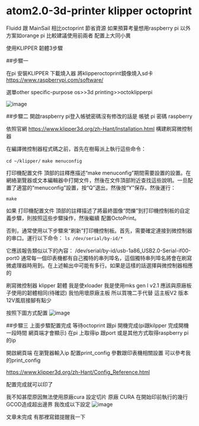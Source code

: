 # atom2.0-3d-printer klipper octoprint

 Fluidd 跟 MainSail 相比octoprint 節省資源
如果預算考量想用raspberry pi 以外方案如orange pi 比較建議使用前兩者
配置上大同小異

使用KLIPPER 韌體3步驟

##步驟一

在pi 安裝KLIPPER 
下載燒入器 將klipperoctoprint鏡像燒入sd卡
https://www.raspberrypi.com/software/

選單other specific-purpose os>>3d printing>>octoklipperpi

![image](https://github.com/aa2362339/atom2.0-3d-printer/blob/main/PI-IMAGE.jpg)

##步驟二
開啟raspberry pi登入帳號密碼沒有修改的話是 帳號 pi  密碼 raspberry


依照官網
https://www.klipper3d.org/zh-Hant/Installation.html
構建刷寫微控制器

在編譯微控制器程式碼之前，首先在樹莓派上執行這些命令：

`cd ~/klipper/`
`make menuconfig`


打印機配置文件 頂部的註釋應描述“make menuconfig”期間需要設置的設置。在網絡瀏覽器或文本編輯器中打開文件，然後在文件頂部附近查找這些說明。一旦配置了適當的“menuconfig”設置，按“Q”退出，然後按“Y”保存。然後運行：

`make`


如果 打印機配置文件 頂部的註釋描述了將最終圖像“閃爍”到打印機控制板的自定義步驟，則按照這些步驟操作，然後繼續 配置OctoPrint。

否則，通常使用以下步驟來“刷新”打印機控制板。首先，需要確定連接到微控制器的串口。運行以下命令：
`ls /dev/serial/by-id/*`


它應該報告類似以下的內容：
/dev/serial/by-id/usb-1a86_USB2.0-Serial-if00-port0
通常每一個印表機都有自己獨特的串列埠名，這個獨特串列埠名將會在刷寫微處理器時用到。在上述輸出中可能有多行。如果是這樣的話選擇與微控制器相應的


刷寫微控制器 klipper 韌體
我是使xloader 我是使用mks gen l v2.1 應該與原廠板子使用的韌體相同(待確認)
我怕用壞原廠主板 所以買塊二手代替 這主板V2 版本12V風扇接腳有點少

按照下圖方式配置
![image](https://github.com/aa2362339/atom2.0-3d-printer/blob/main/xloder.jpg)


##步驟三
上面步驟配置完成
等待octoprint 跟pi 開機完成(pi跟kilpper 完成開機一段時間 網頁端才會顯示)
在pi 上取得ip 跟port 或是其他方式取得raspberry pi 的ip

開啟網頁端
在瀏覽器輸入ip
配置print_config 參數跟印表機相關設置
可以參考我的print_config

https://www.klipper3d.org/zh-Hant/Config_Reference.html

配置完成就可以印了

我不知甚麼原因無法使用原廠cura 設定切片
原廠 CURA 在開始印前執行的幾行GCOD造成超出邊界
我改成以下設定
![image](https://github.com/aa2362339/atom2.0-3d-printer/blob/main/CURA_SET.jpg)

文章未完成 有那裡寫錯提醒我一下
